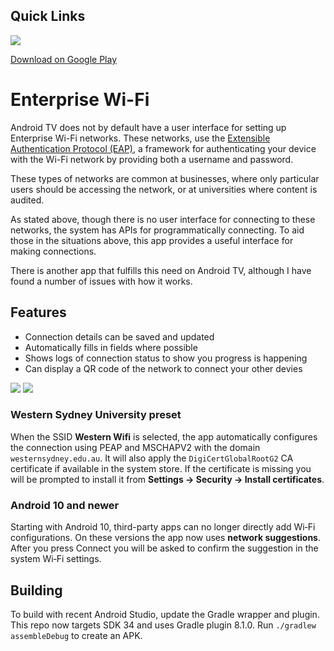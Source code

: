 ## Quick Links
<img src='https://github.com/ITVlab/Enterprise-Wi-Fi/blob/master/promo/banner.png?raw=true' />

[Download on Google Play](https://play.google.com/store/apps/details?id=com.felkertech.ussenterprise)

# Enterprise Wi-Fi
Android TV does not by default have a user interface for setting up Enterprise Wi-Fi networks. These networks, use the [Extensible Authentication Protocol (EAP)](https://en.wikipedia.org/wiki/Extensible_Authentication_Protocol), a framework for authenticating your device with the Wi-Fi network by providing both a username and password.

These types of networks are common at businesses, where only particular users should be accessing the network, or at universities where content is audited.

As stated above, though there is no user interface for connecting to these networks, the system has APIs for programmatically connecting. To aid those in the situations above, this app provides a useful interface for making connections.

There is another app that fulfills this need on Android TV, although I have found a number of issues with how it works.

## Features
* Connection details can be saved and updated
* Automatically fills in fields where possible
* Shows logs of connection status to show you progress is happening
* Can display a QR code of the network to connect your other devies

<img src='https://github.com/ITVlab/Enterprise-Wi-Fi/blob/master/promo/device-2016-09-07-012808.png?raw=true' />

<img src='https://github.com/ITVlab/Enterprise-Wi-Fi/blob/master/promo/device-2016-09-07-012756.png?raw=true' />

### Western Sydney University preset
When the SSID **Western Wifi** is selected, the app automatically configures the connection using PEAP and MSCHAPV2 with the domain `westernsydney.edu.au`. It will also apply the `DigiCertGlobalRootG2` CA certificate if available in the system store. If the certificate is missing you will be prompted to install it from **Settings → Security → Install certificates**.

### Android 10 and newer
Starting with Android 10, third-party apps can no longer directly add Wi‑Fi configurations. On these versions the app now uses **network suggestions**. After you press Connect you will be asked to confirm the suggestion in the system Wi‑Fi settings.
## Building
To build with recent Android Studio, update the Gradle wrapper and plugin. This repo now targets SDK 34 and uses Gradle plugin 8.1.0. Run `./gradlew assembleDebug` to create an APK.

